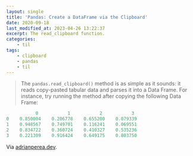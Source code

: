 ```yaml
---
layout: single
title: 'Pandas: Create a DataFrame via the Clipboard'
date: 2020-09-18
last_modified_at: 2023-04-26 13:22:37
excerpt: The read_clipboard function.
categories:
    - til
tags:
    - clipboard
    - pandas
    - til
---
```


> The `pandas.read_clipboard()` method is as simple as it sounds:
> it reads copy-pasted tabular data and parses it into a Data Frame.
> For instance, try running the method after copying the following Data Frame:

```python
           0           1           2           3
0    0.850004    0.206778    0.655200    0.079339
1    0.948567    0.749701    0.116241    0.069551
2    0.834722    0.360724    0.410327    0.535236
3    0.221309    0.916424    0.649175    0.803750
```

Via [adrianperea.dev](http://web.archive.org/web/20210127214903/https://www.adrianperea.dev/pandas-hacks-reads-clipboard/).

